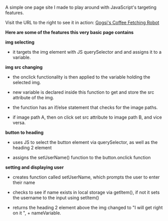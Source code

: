 A simple one page site I made to play around with JavaScript's targeting features.

Visit the URL to the right to see it in action:
<a href="gogsii.github.io">Gogsi's Coffee Fetching Robot</a>

**Here are some of the features this very basic page contains**

**img selecting**

- it targets the img element with JS querySelector and and assigns it to a variable.

**img src changing**

- the onclick functionality is then applied to the variable holding the selected img.

- new variable is declared inside this function to get and store the src attribute of the img.

- the function has an if/else statement that checks for the image paths.

- if image path A, then on click set src attribute to image path B, and vice versa.

**button to heading**

- uses JS to select the button element via querySelector, as well as the heading 2 element

- assigns the setUserName() function to the button.onclick function

**setting and displaying user**

- creates function called setUserName, which prompts the user to enter their name

- checks to see if name exists in local storage via getItem(), if not it sets the username to the input using setItem()

- returns the heading 2 element above the img changed to "I will get right on it  ", + nameVariable.
